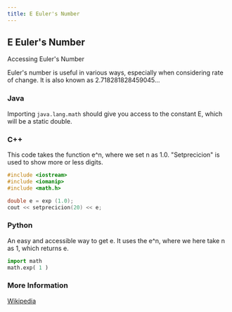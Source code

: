 ```yaml
---
title: E Euler's Number
---
```


## E Euler's Number

Accessing Euler's Number

Euler's number is useful in various ways, especially when considering rate of change. 
It is also known as 2.718281828459045...

### Java

Importing `java.lang.math` should give you access to the constant E, which will be a static double.

### C++

This code takes the function e^n, where we set n as 1.0. "Setprecicion" is used to show more or less digits.

```c++
#include <iostream>
#include <iomanip>
#include <math.h>

double e = exp (1.0);
cout << setprecicion(20) << e;
```

### Python

An easy and accessible way to get e. It uses the e^n, where we here take n as 1, which returns e. 

```Python
import math
math.exp( 1 )
```

### More Information

[Wikipedia](https://en.wikipedia.org/wiki/E_(mathematical_constant))
